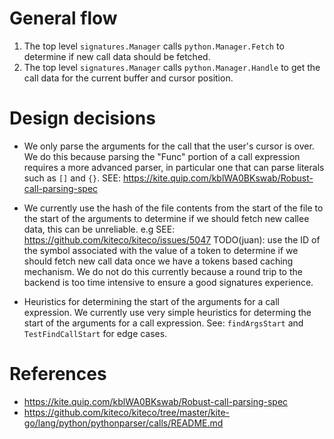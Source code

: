 # General flow
1) The top level `signatures.Manager` calls `python.Manager.Fetch` to determine if new call data should be fetched.
2) The top level `signatures.Manager` calls `python.Manager.Handle` to get the call data for the current buffer and cursor position.

# Design decisions
- We only parse the arguments for the call that the user's cursor is over.
We do this because parsing the "Func" portion of a call expression requires a more advanced parser, in particular one
that can parse literals such as `[]` and `{}`.
SEE: https://kite.quip.com/kblWA0BKswab/Robust-call-parsing-spec

- We currently use the hash of the file contents from the start of the file to the start of the arguments to determine if we should fetch new callee data, this can be unreliable.
e.g SEE: https://github.com/kiteco/kiteco/issues/5047
TODO(juan): use the ID of the symbol associated with the value of a token to determine if we
should fetch new call data once we have a tokens based caching mechanism. We do not do this currently because a round trip to the backend is too
time intensive to ensure a good signatures experience.

- Heuristics for determining the start of the arguments for a call expression.
We currently use very simple heuristics for determing the start of the arguments for a call expression.
See: `findArgsStart` and `TestFindCallStart` for edge cases.

# References
- https://kite.quip.com/kblWA0BKswab/Robust-call-parsing-spec
- https://github.com/kiteco/kiteco/tree/master/kite-go/lang/python/pythonparser/calls/README.md
